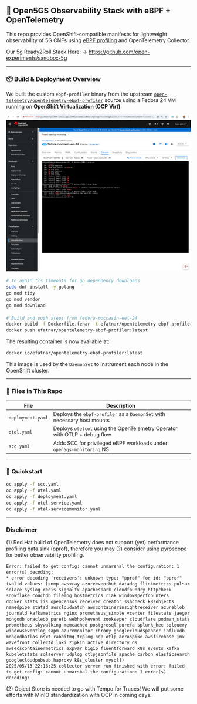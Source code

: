 ## 🧠 Open5GS Observability Stack with eBPF + OpenTelemetry

This repo provides OpenShift-compatible manifests for lightweight observability of 5G CNFs using [eBPF profiling](https://github.com/open-telemetry/opentelemetry-ebpf-profiler) and OpenTelemetry Collector.

Our 5g Ready2Roll Stack Here: -> https://github.com/open-experiments/sandbox-5g

---

### 📦 Build & Deployment Overview

We built the custom `ebpf-profiler` binary from the upstream [`open-telemetry/opentelemetry-ebpf-profiler`](https://github.com/open-telemetry/opentelemetry-ebpf-profiler) source using a Fedora 24 VM running on **OpenShift Virtualization (OCP Virt)**:

<div align="center">
    <img src="https://raw.githubusercontent.com/open-experiments/Ent-ObX/refs/heads/main/ebpf-profiler/builder.png" width="1200"/>
</div>

```bash
# To avoid tls timeouts for go dependency downloads
sudo dnf install -y golang
go mod tidy
go mod vendor
go mod download

# Build and push steps from fedora-moccasin-eel-24
docker build -f Dockerfile.fenar -t efatnar/opentelemetry-ebpf-profiler:latest .
docker push efatnar/opentelemetry-ebpf-profiler:latest
```

The resulting container is now available at:

```txt
docker.io/efatnar/opentelemetry-ebpf-profiler:latest
```

This image is used by the `DaemonSet` to instrument each node in the OpenShift cluster.

---

### 📁 Files in This Repo

| File              | Description                                                               |
| ----------------- | ------------------------------------------------------------------------- |
| `deployment.yaml` | Deploys the `ebpf-profiler` as a `DaemonSet` with necessary host mounts   |
| `otel.yaml`       | Deploys `otelcol` using the OpenTelemetry Operator with OTLP + debug flow |
| `scc.yaml`        | Adds SCC for privileged eBPF workloads under `open5gs-monitoring` NS      |

---

### 🚀 Quickstart

```bash
oc apply -f scc.yaml
oc apply -f otel.yaml
oc apply -f deployment.yaml
oc apply -f otel-service.yaml
oc apply -f otel-servicemonitor.yaml
```

---

### Disclaimer

(1) Red Hat build of OpenTelemetry does not support (yet) performance profiling data sink (pprof), therefore you may (?) consider using pyroscope for better observability profiling. 

```
Error: failed to get config: cannot unmarshal the configuration: 1 error(s) decoding:
* error decoding 'receivers': unknown type: "pprof" for id: "pprof" (valid values: [snmp awsxray azureeventhub datadog flinkmetrics pulsar solace syslog redis signalfx apachespark cloudfoundry httpcheck snowflake couchdb filelog hostmetrics riak windowsperfcounters docker_stats iis opencensus receiver_creator sshcheck k8sobjects namedpipe statsd awscloudwatch awscontainerinsightreceiver azureblob journald kafkametrics nginx prometheus_simple vcenter filestats jaeger mongodb oracledb purefb webhookevent zookeeper cloudflare podman_stats prometheus skywalking memcached postgresql purefa splunk_hec sqlquery windowseventlog sapm azuremonitor chrony googlecloudspanner influxdb mongodbatlas nsxt rabbitmq tcplog nop otlp aerospike awsfirehose jmx wavefront collectd loki zipkin active_directory_ds awsecscontainermetrics expvar bigip fluentforward k8s_events kafka kubeletstats sqlserver udplog otlpjsonfile apache carbon elasticsearch googlecloudpubsub haproxy k8s_cluster mysql])
2025/05/13 22:16:25 collector server run finished with error: failed to get config: cannot unmarshal the configuration: 1 error(s) decoding:
```

(2) Object Store is needed to go with Tempo for Traces! We will put some efforts with MinIO standardization with OCP in coming days.
